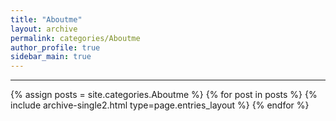 ```yaml
---
title: "Aboutme"
layout: archive
permalink: categories/Aboutme
author_profile: true
sidebar_main: true
---
```


<!-- 공백이 포함되어 있는 카테고리 이름의 경우 site.categories['a b c'] 이런식으로! -->

---

{% assign posts = site.categories.Aboutme %}
{% for post in posts %} {% include archive-single2.html type=page.entries_layout %} {% endfor %}
